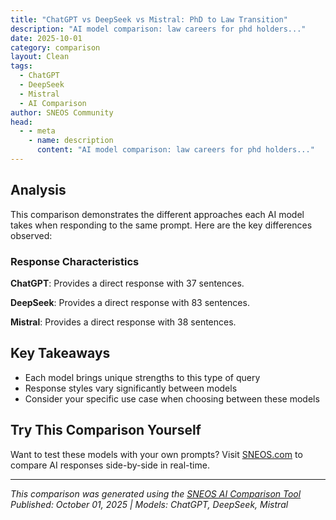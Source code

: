 ```yaml
---
title: "ChatGPT vs DeepSeek vs Mistral: PhD to Law Transition"
description: "AI model comparison: law careers for phd holders..."
date: 2025-10-01
category: comparison
layout: Clean
tags:
  - ChatGPT
  - DeepSeek
  - Mistral
  - AI Comparison
author: SNEOS Community
head:
  - - meta
    - name: description
      content: "AI model comparison: law careers for phd holders..."
---
```


<ChatComparison
  title="ChatGPT vs DeepSeek vs Mistral: PhD to Law Transition"
  prompt="law careers for phd holders"
  :responses='{
    "ChatGPT": "PhD holders have a variety of career options in the field of law, depending on their specific area of expertise, interests, and background. Here are some potential law-related career paths for individuals with a PhD:\n\n1. **Legal Academia and Research**  \n   - Becoming a law professor or researcher at universities and law schools.  \n   - Conducting interdisciplinary research that combines law with fields like sociology, economics, political science, or technology.  \n   - Publishing scholarly articles, books, and case studies.\n\n2. **Law and Policy Analyst**  \n   - Working with governmental agencies, think tanks, or NGOs to analyze, develop, and advocate policy.  \n   - Providing expert advice on the legal implications of proposed legislation or regulations.\n\n3. **Legal Consultant**  \n   - Advising law firms, corporations, or public organizations on specialized areas of law, especially if your PhD relates to a niche area (e.g., environmental law, intellectual property, international law).  \n   - Utilizing deep subject matter expertise to inform legal strategy.\n\n4. **Intellectual Property Specialist**  \n   - If your PhD is in a STEM field, you can work in patent law as a patent agent, patent examiner, or consultant. Some PhDs pursue additional qualifications to become patent attorneys.  \n   - Helping protect and manage IP portfolios for companies or law firms.\n\n5. **Compliance Officer or Legal Advisor in Corporations**  \n   - Ensuring that companies comply with legal and regulatory requirements.  \n   - Drafting and reviewing contracts and legal documents related to corporate activities.\n\n6. **Government Legal Roles**  \n   - Serving as legal advisors or policy experts in various government departments or agencies.  \n   - Engaging in legislative drafting or regulatory oversight.\n\n7. **Forensic Legal Expert**  \n   - Providing expertise in forensic science or other technical domains during legal proceedings.  \n   - Assisting in the interpretation of evidence that requires specialized knowledge.\n\n8. **Consultancy and Expert Witness**  \n   - Offering expert witness services in court cases where specialized knowledge is needed.  \n   - Consulting for law firms on complex legal matters that intersect with your field of study.\n\n9. **Nonprofit and Advocacy Work**  \n   - Working with organizations focused on human rights, environmental law, or social justice, using your expertise to influence legal outcomes and policy.\n\n10. **Interdisciplinary Legal Careers**  \n    - Combining your PhD expertise with law in emerging fields like cybersecurity law, health law, technology law, or international trade law.\n\n**Next Steps:**  \n- Consider additional qualifications such as a JD (Juris Doctor) if you wish to practice law as an attorney.  \n- Gain experience through internships, fellowships, or part-time roles in law-related settings.  \n- Network with legal professionals and academics.\n\nIf you provide your specific PhD discipline, I can suggest more tailored opportunities!",
    "DeepSeek": "Of course. A PhD is a tremendous asset that signals deep research expertise, analytical rigor, and specialized knowledge. While the most obvious path is becoming a law professor, the legal profession offers a rich and diverse landscape of high-value careers for PhD holders beyond the academy.\n\nHere\u2019s a comprehensive guide to law careers for PhD holders, broken down by path.\n\n### Path 1: The Traditional Legal Practice Route (Becoming a Lawyer)\n\nThis path requires going to law school and passing the bar exam, but your PhD gives you a massive advantage.\n\n**Why it\u0027s a great fit:** Your PhD demonstrates you can handle complex, long-term research projects, write persuasively, and master a dense body of knowledge\u2014all core skills of a successful lawyer.\n\n**Best For:** PhDs who want to directly represent clients, argue in court, or negotiate deals, and are willing to invest the time and resources in a JD.\n\n**Potential Legal Specialties (matched by PhD field):**\n\n*   **Sciences (Biology, Chemistry, Physics, Engineering):**\n    *   **Patent Prosecution:** Drafting and prosecuting patent applications before the USPTO. This is a perfect fit. You can become a **Patent Agent** *even before law school* by passing the Patent Bar Exam.\n    *   **Patent Litigation:** Representing clients in court when patent rights are infringed. Your deep technical knowledge is invaluable for explaining complex ideas to judges and juries.\n    *   **Food \u0026 Drug Law:** Working on regulatory approvals (e.g., with the FDA) for pharmaceuticals, medical devices, and biologics.\n    *   **Environmental Law:** Handling cases related to pollution, climate change, and environmental regulations.\n\n*   **Economics, Finance, Statistics:**\n    *   **Antitrust / Competition Law:** Analyzing market data, mergers, and monopolistic practices. Economists are crucial in this field.\n    *   **Securities Litigation \u0026 White-Collar Defense:** Defending against or prosecuting financial fraud, insider trading, and other complex financial crimes.\n    *   **Tax Law:** Handling sophisticated domestic and international tax planning and disputes.\n\n*   **Humanities (History, Philosophy, Literature, etc.):**\n    *   **Appellate Litigation:** Crafting sophisticated legal arguments and writing persuasive briefs for appeals courts. The skills in close reading, argumentation, and writing are directly transferable.\n    *   **Constitutional Law:** Working on landmark cases involving civil rights, free speech, and governmental powers.\n    *   **General Commercial Litigation:** The analytical and writing skills are universally applicable.\n\n*   **Psychology, Sociology, Criminology:**\n    *   **Criminal Law:** Both prosecution and defense, bringing a deep understanding of human behavior, bias, and social factors.\n    *   **Family Law:** Handling child custody cases where understanding child development and family dynamics is key.\n    *   **Juvenile Justice:** Advocating for youth within the legal system.\n\n---\n\n### Path 2: Careers in Law, *Without* a JD (Leveraging Your PhD Directly)\n\nThis is often an overlooked but fantastic avenue. You practice law *adjacently*.\n\n**1. Legal Academia \u0026 Research**\n*   **Law Professor:** This is the classic path. While many professors have a JD/PhD, a PhD alone can qualify you, especially for teaching:\n    *   **Law \u0026 [Your Field]:** e.g., Law \u0026 Economics, Law \u0026 Psychology, Law \u0026 Philosophy, Law \u0026 History.\n    *   **Legal Writing and Research.**\n*   **Director of Research / Fellow at a Think Tank:** Organizations like the RAND Corporation, Urban Institute, or Cato Institute need PhDs to conduct empirical research on the effects of laws and policies (e.g., on crime, education, health).\n*   **Academic Researcher / Principal Investigator:** Secure grants to run research projects on topics like forensic science, jury decision-making, or the impact of regulations.\n\n**2. Policy, Government, \u0026 Regulation**\n*   **Policy Analyst (Government or NGO):** Draft legislation, analyze the impact of proposed laws, and advise lawmakers. Your PhD gives you instant credibility.\n*   **Regulatory Affairs Specialist/Manager:** Work within companies or consulting firms to navigate complex regulatory landscapes (e.g., at the EPA, FDA, SEC, FCC). Your subject matter expertise is the product.\n*   **Legislative Assistant/Staffer:** Especially for congressional committees focused on your area of expertise (e.g., a Science \u0026 Technology PhD working for the House Science Committee).\n\n**3. The Business of Law (Law Firms \u0026 Corporations)**\n*   **Consulting Expert / Litigation Consultant:** This is a huge area. Law firms hire PhDs to:\n    *   **Provide Subject Matter Expertise:** Explain complex topics to the legal team.\n    *   **Testify as an Expert Witness:** Your PhD makes you a highly credible witness on the stand.\n    *   **Jury Consulting:** Use your expertise in social psychology to help legal teams select juries and craft case narratives.\n*   **Knowledge Management / Research Analyst:** In large law firms, you would manage and curate the firm\u0027s internal knowledge, ensuring lawyers have access to the best research and precedents. Your research skills are perfect for this.\n*   **Legal Technology \u0026 E-Discovery:** PhDs in Computer Science, Data Science, or Linguistics are in high demand to develop and manage AI tools for legal research (e.g., ROSS Intelligence, Casetext) and sift through massive electronic document sets in litigation.\n\n**4. The Non-Profit \u0026 Advocacy World**\n*   **Research Director for an Advocacy Group:** Organizations like the ACLU, NAACP Legal Defense Fund, or Environmental Defense Fund need PhDs to produce the rigorous research that underpins their advocacy and litigation campaigns.\n*   **Grant Writer / Policy Advocate:** Use your research and writing skills to secure funding and influence public policy on issues you care about.\n\n---\n\n### How to Decide and Next Steps\n\n**Ask Yourself:**\n\n1.  **Do I want to be *the lawyer* or *advise the lawyer*?** This is the fundamental JD vs. Non-JD question.\n2.  **Do I thrive on advocacy and client interaction, or deep research and analysis?**\n3.  **Am I willing to invest 3 years and significant tuition in law school?**\n\n**Actionable Next Steps:**\n\n*   **Network Informational Interviews:** Talk to:\n    *   Law professors with PhDs.\n    *   Patent attorneys with a technical background.\n    *   PhDs working as consultants or in policy roles.\n*   **Gain Experience:** Try to get a summer internship or part-time role at a law firm, government agency, or non-profit in a research capacity.\n*   **For the JD Path:**\n    *   Research law schools strong in your area of interest.\n    *   Prepare for the LSAT. Your PhD background will help.\n    *   Look for schools that offer scholarships for PhD holders.\n*   **For the Non-JD Path:**\n    *   Tailor your CV to highlight transferable skills: project management, complex problem-solving, data analysis, persuasive writing, and public speaking.\n    *   Use keywords like \u0022policy,\u0022 \u0022research,\u0022 \u0022compliance,\u0022 \u0022regulation,\u0022 and \u0022litigation support\u0022 in your job searches.\n\n**Conclusion:**\n\nYour PhD is not a detour; it\u0027s a powerful specialization that makes you uniquely valuable in the legal world. Whether you choose to become a practicing attorney or leverage your expertise in a supporting role, your ability to grapple with complexity and produce original knowledge will set you apart.",
    "Mistral": "PhD holders can pursue a variety of law careers, leveraging their advanced degrees and specialized knowledge. Here are some potential career paths:\n\n1. **Legal Academia**:\n   - **Law Professor**: Teach and conduct research in law schools.\n   - **Legal Researcher**: Conduct research on legal topics and publish findings.\n\n2. **Legal Practice**:\n   - **Attorney/Lawyer**: While a JD (Juris Doctor) is typically required to practice law, a PhD can complement legal practice, especially in specialized areas like intellectual property, environmental law, or health law.\n   - **Legal Consultant**: Provide expert advice in specific legal areas, leveraging your PhD expertise.\n\n3. **Government and Policy**:\n   - **Policy Analyst/Advisor**: Work in government agencies or think tanks to develop and analyze policies.\n   - **Legislative Aide**: Assist legislators in drafting and analyzing legislation.\n\n4. **Non-Profit and Advocacy**:\n   - **Legal Advocate**: Work for non-profit organizations to advocate for legal reforms or represent clients in specific areas like human rights, environmental law, or public interest law.\n   - **Research Director**: Lead research initiatives within non-profit organizations.\n\n5. **Corporate and Business Law**:\n   - **In-House Counsel**: Provide legal advice and services within a corporation, particularly in areas related to your PhD.\n   - **Compliance Officer**: Ensure that a company complies with legal and regulatory requirements.\n\n6. **Intellectual Property**:\n   - **Patent Attorney**: Specialize in patent law, particularly if your PhD is in a scientific or technical field.\n   - **Trademark/Copyright Attorney**: Focus on trademark and copyright law.\n\n7. **Legal Publishing and Media**:\n   - **Legal Editor/Writer**: Write and edit legal publications, articles, and books.\n   - **Legal Journalist**: Report on legal issues and developments for media outlets.\n\n8. **Legal Technology and Innovation**:\n   - **Legal Tech Specialist**: Work on developing and implementing legal technology solutions.\n   - **Legal Innovation Consultant**: Advise law firms and legal departments on innovative practices and technologies.\n\n9. **International Law**:\n   - **International Lawyer**: Work on international legal issues, including treaties, trade law, and human rights.\n   - **International Policy Advisor**: Provide advice on international legal and policy matters.\n\n10. **Judiciary**:\n    - **Judicial Clerk**: Assist judges in legal research and drafting opinions.\n    - **Judge/Magistrate**: While rare, some PhD holders with legal training may pursue judicial careers.\n\n11. **Legal Ethics and Professional Responsibility**:\n    - **Ethics Officer**: Ensure compliance with ethical standards within legal organizations.\n    - **Professional Responsibility Advisor**: Provide guidance on legal ethics and professional conduct.\n\n12. **Legal Education and Training**:\n    - **Continuing Legal Education (CLE) Instructor**: Develop and deliver CLE courses.\n    - **Legal Training Coordinator**: Organize and manage legal training programs.\n\nEach of these career paths may require additional qualifications, such as a JD or passing the bar exam, depending on the specific role and jurisdiction."
  }'
  published-date="22:10"
/>

## Analysis

This comparison demonstrates the different approaches each AI model takes when responding to the same prompt. Here are the key differences observed:

### Response Characteristics

**ChatGPT**: Provides a direct response with 37 sentences. 

**DeepSeek**: Provides a direct response with 83 sentences. 

**Mistral**: Provides a direct response with 38 sentences. 

## Key Takeaways

- Each model brings unique strengths to this type of query
- Response styles vary significantly between models
- Consider your specific use case when choosing between these models

## Try This Comparison Yourself

Want to test these models with your own prompts? Visit [SNEOS.com](https://sneos.com) to compare AI responses side-by-side in real-time.

---

*This comparison was generated using the [SNEOS AI Comparison Tool](https://sneos.com)*
*Published: October 01, 2025 | Models: ChatGPT, DeepSeek, Mistral*
